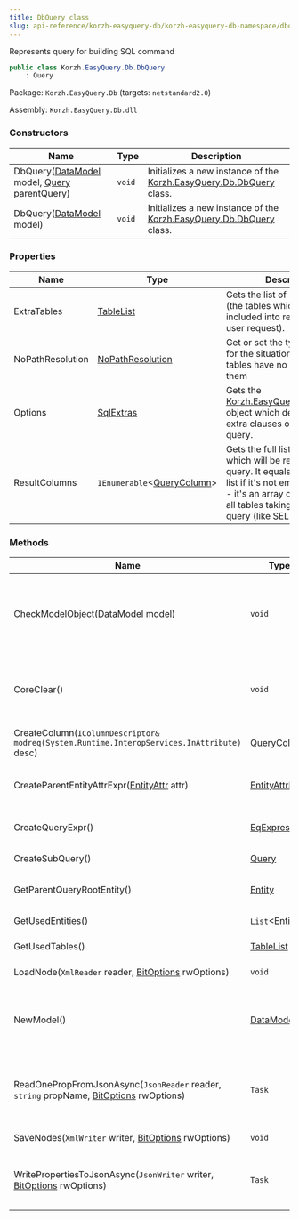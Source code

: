 ```yaml
---
title: DbQuery class
slug: api-reference/korzh-easyquery-db/korzh-easyquery-db-namespace/dbquery-class
---
```



Represents query for building SQL command
```csharp
public class Korzh.EasyQuery.Db.DbQuery
    : Query

```
Package: `Korzh.EasyQuery.Db` (targets: `netstandard2.0`)

Assembly: `Korzh.EasyQuery.Db.dll`

### Constructors

| Name | Type | Description | 
| --- | --- | --- | 
| DbQuery([DataModel](/api-reference/korzh-easyquery/korzh-easyquery-namespace/datamodel-class) model, [Query](/api-reference/korzh-easyquery/korzh-easyquery-namespace/query-class) parentQuery) | `void` | Initializes a new instance of the [Korzh.EasyQuery.Db.DbQuery](/api-reference/korzh-easyquery-db/korzh-easyquery-db-namespace/dbquery-class) class. | 
| DbQuery([DataModel](/api-reference/korzh-easyquery/korzh-easyquery-namespace/datamodel-class) model) | `void` | Initializes a new instance of the [Korzh.EasyQuery.Db.DbQuery](/api-reference/korzh-easyquery-db/korzh-easyquery-db-namespace/dbquery-class) class. | 


### Properties

| Name | Type | Description | 
| --- | --- | --- | 
| ExtraTables | [TableList](/api-reference/korzh-easyquery-db/korzh-easyquery-db-namespace/tablelist-class) | Gets the list of "extra" tables (the tables which will be included into result query by user request). | 
| NoPathResolution | [NoPathResolution](/api-reference/korzh-easyquery/korzh-easyquery-namespace/nopathresolution-enum) | Get or set the type of reaction for the situation when two tables have no path between them | 
| Options | [SqlExtras](/api-reference/korzh-easyquery-db/korzh-easyquery-db-namespace/sqlextras-class) | Gets the [Korzh.EasyQuery.Db.SqlExtras](/api-reference/korzh-easyquery-db/korzh-easyquery-db-namespace/sqlextras-class) object which defines some extra clauses of generated query. | 
| ResultColumns | `IEnumerable`&lt;[QueryColumn](/api-reference/korzh-easyquery/korzh-easyquery-namespace/querycolumn-class)&gt; | Gets the full list of columns which will be returned in result query.  It equals to Columns list if it's not empty. Otherwise - it's an array of all fields from all tables taking part in this query (like SELECT * in SQL). | 


### Methods

| Name | Type | Description | 
| --- | --- | --- | 
| CheckModelObject([DataModel](/api-reference/korzh-easyquery/korzh-easyquery-namespace/datamodel-class) model) | `void` | Checks if model object has appropriate type and raise exception if not | 
| CoreClear() | `void` | Clears all query content. Can be overriden in derived classes. | 
| CreateColumn(`IColumnDescriptor& modreq(System.Runtime.InteropServices.InAttribute)` desc) | [QueryColumn](/api-reference/korzh-easyquery/korzh-easyquery-namespace/querycolumn-class) | Creates a column by its descriptor | 
| CreateParentEntityAttrExpr([EntityAttr](/api-reference/korzh-easyquery/korzh-easyquery-namespace/entityattr-class) attr) | [EntityAttrExpr](/api-reference/korzh-easyquery/korzh-easyquery-namespace/entityattrexpr-class) | Creates the parent entity attribute expression. | 
| CreateQueryExpr() | [EqExpression](/api-reference/korzh-easyquery/korzh-easyquery-namespace/eqexpression-class) | Creates a sub-query expression. | 
| CreateSubQuery() | [Query](/api-reference/korzh-easyquery/korzh-easyquery-namespace/query-class) | Creates the subquery. | 
| GetParentQueryRootEntity() | [Entity](/api-reference/korzh-easyquery/korzh-easyquery-namespace/entity-class) | Gets the entities from parent query. | 
| GetUsedEntities() | `List`&lt;[Entity](/api-reference/korzh-easyquery/korzh-easyquery-namespace/entity-class)&gt; | Gets the list of used entities. | 
| GetUsedTables() | [TableList](/api-reference/korzh-easyquery-db/korzh-easyquery-db-namespace/tablelist-class) | Gets the used tables. | 
| LoadNode(`XmlReader` reader, [BitOptions](/api-reference/easydata-core/easydata-namespace/bitoptions-class) rwOptions) | `void` | Loads the root node. | 
| NewModel() | [DataModel](/api-reference/korzh-easyquery/korzh-easyquery-namespace/datamodel-class) | Creates a new model (an object of DataModel class or its descendant). | 
| ReadOnePropFromJsonAsync(`JsonReader` reader, `string` propName, [BitOptions](/api-reference/easydata-core/easydata-namespace/bitoptions-class) rwOptions) | `Task` | Reads the property from JSON reader or skip unused (asynchronous way). | 
| SaveNodes(`XmlWriter` writer, [BitOptions](/api-reference/easydata-core/easydata-namespace/bitoptions-class) rwOptions) | `void` | Saves the root nodes. | 
| WritePropertiesToJsonAsync(`JsonWriter` writer, [BitOptions](/api-reference/easydata-core/easydata-namespace/bitoptions-class) rwOptions) | `Task` | Saves content of the query to JSON (asynchronous way). |